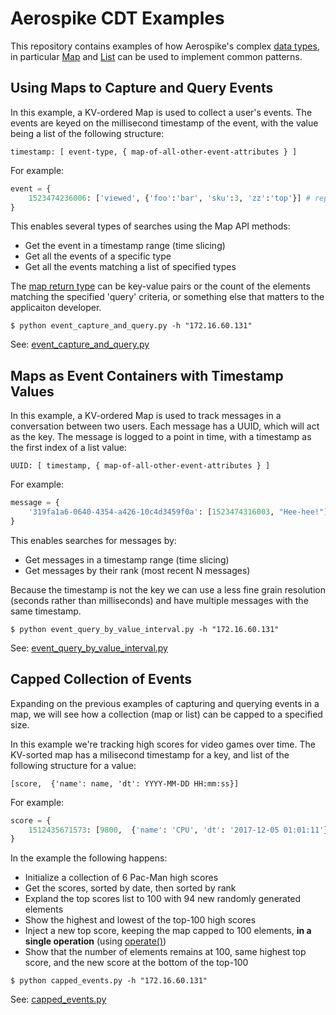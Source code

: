 # Aerospike CDT Examples

This repository contains examples of how Aerospike's complex [data types](https://www.aerospike.com/docs/guide/data-types.html),
in particular [Map](https://www.aerospike.com/docs/guide/cdt-map.html)
and [List](https://www.aerospike.com/docs/guide/cdt-list.html) can be used to
implement common patterns.

## Using Maps to Capture and Query Events

In this example, a KV-ordered Map is used to collect a user's events.
The events are keyed on the millisecond timestamp of the event, with the value
being a list of the following structure:
```
timestamp: [ event-type, { map-of-all-other-event-attributes } ]
```
For example:
```python
event = {
    1523474236006: ['viewed', {'foo':'bar', 'sku':3, 'zz':'top'}] # represents a single event
}
```

This enables several types of searches using the Map API methods:
 * Get the event in a timestamp range (time slicing)
 * Get all the events of a specific type
 * Get all the events matching a list of specified types

The [map return type](https://www.aerospike.com/apidocs/python/aerospike.html#map-return-types)
can be key-value pairs or the count of the elements matching the specified
'query' criteria, or something else that matters to the applicaiton developer.
```
$ python event_capture_and_query.py -h "172.16.60.131"
```

See: [event_capture_and_query.py](event_capture_and_query.py)

## Maps as Event Containers with Timestamp Values

In this example, a KV-ordered Map is used to track messages in a conversation
between two users. Each message has a UUID, which will act as the key. The
message is logged to a point in time, with a timestamp as the first index of
a list value:

```
UUID: [ timestamp, { map-of-all-other-event-attributes } ]
```
For example:
```python
message = {
    '319fa1a6-0640-4354-a426-10c4d3459f0a': [1523474316003, "Hee-hee!"]
}
```

This enables searches for messages by:
 * Get messages in a timestamp range (time slicing)
 * Get messages by their rank (most recent N messages)

Because the timestamp is not the key we can use a less fine grain resolution
(seconds rather than milliseconds) and have multiple messages with the same
timestamp.

```
$ python event_query_by_value_interval.py -h "172.16.60.131"
```

See: [event_query_by_value_interval.py](event_query_by_value_interval.py)

## Capped Collection of Events
Expanding on the previous examples of capturing and querying events in a map, we
will see how a collection (map or list) can be capped to a specified size.

In this example we're tracking high scores for video games over time. The
KV-sorted map has a milisecond timestamp for a key, and list of the following
structure for a value:
```
[score,  {'name': name, 'dt': YYYY-MM-DD HH:mm:ss}]
```
For example:
```python
score = {
    1512435671573: [9800,  {'name': 'CPU', 'dt': '2017-12-05 01:01:11'}]
}
```

In the example the following happens:
 * Initialize a collection of 6 Pac-Man high scores
 * Get the scores, sorted by date, then sorted by rank
 * Expland the top scores list to 100 with 94 new randomly generated elements
 * Show the highest and lowest of the top-100 high scores
 * Inject a new top score, keeping the map capped to 100 elements, **in a single operation** (using [operate()](https://www.aerospike.com/apidocs/python/client.html#aerospike.Client.operate))
 * Show that the number of elements remains at 100, same highest top score, and the new score at the bottom of the top-100

```
$ python capped_events.py -h "172.16.60.131"
```

See: [capped_events.py](capped_events.py)

